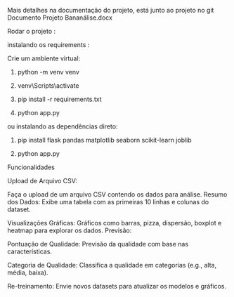 Mais detalhes na documentação do projeto, está junto ao projeto no git Documento Projeto Bananálise.docx

Rodar o projeto : 

instalando os requirements :

Crie um ambiente virtual:

1. python -m venv venv

2. venv\Scripts\activate     

3. pip install -r requirements.txt

4. python app.py


ou instalando as dependências direto:

1. pip install flask pandas matplotlib seaborn scikit-learn joblib

2. python app.py


Funcionalidades

Upload de Arquivo CSV:

Faça o upload de um arquivo CSV contendo os dados para análise.
Resumo dos Dados:
Exibe uma tabela com as primeiras 10 linhas e colunas do dataset.

Visualizações Gráficas:
Gráficos como barras, pizza, dispersão, boxplot e heatmap para explorar os dados.
Previsão:

Pontuação de Qualidade: Previsão da qualidade com base nas características.

Categoria de Qualidade: Classifica a qualidade em categorias (e.g., alta, média, baixa).

Re-treinamento:
Envie novos datasets para atualizar os modelos e gráficos.

